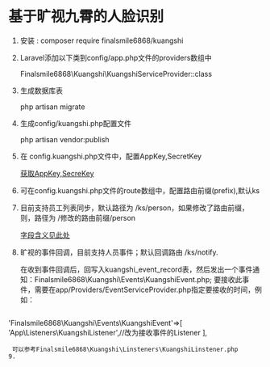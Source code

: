 # 基于旷视九霄的人脸识别

1. 安装 : composer require finalsmile6868/kuangshi

2. Laravel添加以下类到config/app.php文件的providers数组中

   Finalsmile6868\Kuangshi\KuangshiServiceProvider::class

3. 生成数据库表

   php artisan migrate

4. 生成config/kuangshi.php配置文件

   php artisan vendor:publish

5. 在 config.kuangshi.php文件中，配置AppKey,SecretKey

   [获取AppKey,SecreKey](https://cloud9.megvii.com/system_manage/open_api)

6. 可在config.kuangshi.php文件的route数组中，配置路由前缀(prefix),默认ks

7. 目前支持员工列表同步，默认路径为  /ks/person，如果修改了路由前缀，则，路径为 /修改的路由前缀/person

   [字段含义见此处](https://cloud9.megvii.com/docs/web/part7/1.html#%E5%88%86%E9%A1%B5%E6%9F%A5%E8%AF%A2%E4%BA%BA%E5%91%98%E5%88%97%E8%A1%A8)

8. 旷视的事件回调，目前支持人员事件；默认回调路由 /ks/notify.

   在收到事件回调后，回写入kuangshi_event_record表，然后发出一个事件通知：Finalsmile6868\Kuangshi\Events\KuangshiEvent.php;
   要接收此事件，需要在app/Providers/EventServiceProvider.php指定要接收的时间，例如：
      ```php
'Finalsmile6868\Kuangshi\Events\KuangshiEvent'=>[
     'App\Listeners\KuangshiListener',//改为接收事件的Listener
 ],
   ```
	可以参考Finalsmile6868\Kuangshi\Linsteners\KuangshiLinstener.php
9. 

   

   

   

   

   

   

   

   

   

   

   

   